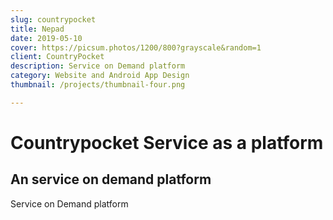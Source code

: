 ```yaml
---
slug: countrypocket
title: Nepad 
date: 2019-05-10
cover: https://picsum.photos/1200/800?grayscale&random=1
client: CountryPocket
description: Service on Demand platform
category: Website and Android App Design
thumbnail: /projects/thumbnail-four.png

---	
```



# Countrypocket Service as a platform

## An service on demand platform 

Service on Demand platform  